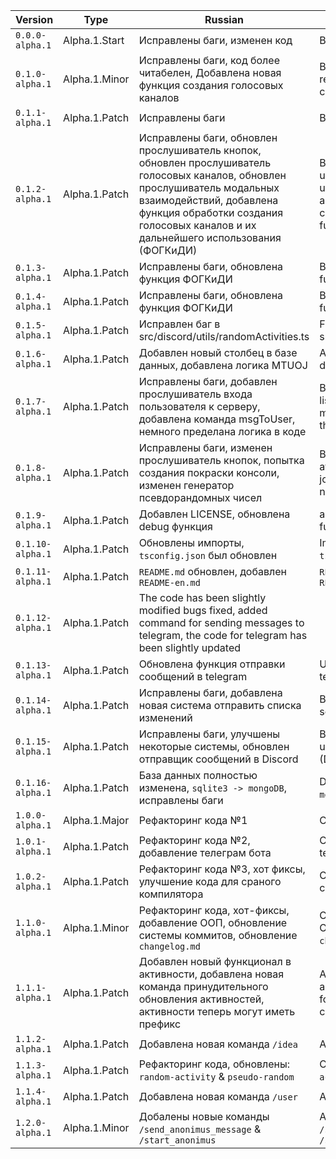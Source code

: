 | Version           | Type  | Russian                         | English                         |
| ----------------  | ----- | ------------------------------- | ------------------------------- |
| `0.0.0-alpha.1`   | Alpha.1.Start | Исправлены баги, изменен код    | Bugs fixed, changed code        |
| `0.1.0-alpha.1`   | Alpha.1.Minor | Исправлены баги, код более читабелен, Добавлена новая функция создания голосовых каналов | Bugs fixed, the code is more readable, added a new function for creating voice channels |
| `0.1.1-alpha.1`   | Alpha.1.Patch | Исправлены баги | Bugs fixed |
| `0.1.2-alpha.1`   | Alpha.1.Patch | Исправлены баги, обновлен прослушиватель кнопок, обновлен прослушиватель голосовых каналов, обновлен прослушиватель модальных взаимодействий, добавлена функция обработки создания голосовых каналов и их дальнейшего использования (ФОГКиДИ) | Bugs fixed, updated button listener, updated voice channel listener, updated modal interaction listener, added function for processing the creation of voice channels and their further use (FPCoVCaTFU) |
| `0.1.3-alpha.1`   | Alpha.1.Patch | Исправлены баги, обновлена функция ФОГКиДИ | Bugs fixed, updated FPCoVCaTFU function |
| `0.1.4-alpha.1`   | Alpha.1.Patch | Исправлены баги, обновлена функция ФОГКиДИ | Bugs fixed, updated FPCoVCaTFU function |
| `0.1.5-alpha.1`   | Alpha.1.Patch | Исправлен баг в src/discord/utils/randomActivities.ts | Fixed a bug in src/discord/utils/randomActivities.ts |
| `0.1.6-alpha.1`   | Alpha.1.Patch | Добавлен новый столбец в базе данных, добавлена логика MTUOJ | Added a new column in the database, added MTUOJ logic |
| `0.1.7-alpha.1`   | Alpha.1.Patch | Исправлены баги, добавлен прослушиватель входа пользователя к серверу, добавлена команда msgToUser, немного пределана логика в коде | Bugs fixed, added a user login listener to the server, added msgToUser command, the logic in the code is a little limited |
| `0.1.8-alpha.1`   | Alpha.1.Patch | Исправлены баги, изменен прослушиватель кнопок, попытка создания покраски консоли, изменен генератор псевдорандомных чисел | Bugs fixed, changed button listener, attempt to create a console paint job, changed the pseudo-random number generator |
| `0.1.9-alpha.1`   | Alpha.1.Patch | Добавлен LICENSE, обновлена debug функция | added LICENSE, updated debug function |
| `0.1.10-alpha.1`  | Alpha.1.Patch | Обновлены импорты, `tsconfig.json` был обновлен | Imports was updated, `tsconfig.json` was updated |
| `0.1.11-alpha.1`  | Alpha.1.Patch | `README.md` обновлен, добавлен `README-en.md` | `README.md` was updated, added `README-en.md` |
| `0.1.12-alpha.1`  | Alpha.1.Patch | The code has been slightly modified bugs fixed, added command for sending messages to telegram, the code for telegram has been slightly updated |
| `0.1.13-alpha.1`  | Alpha.1.Patch | Обновлена функция отправки сообщений в telegram | Updated function send message to telegram |
| `0.1.14-alpha.1`  | Alpha.1.Patch | Исправлены баги, добавлена новая система отправить списка изменений | Bug fixed, added new system sending a change log |
| `0.1.15-alpha.1`  | Alpha.1.Patch | Исправлены баги, улучшены некоторые системы, обновлен отправщик сообщений в Discord | Bug fixed, updated some systems, updated sendMessage function (Discord) |
| `0.1.16-alpha.1`  | Alpha.1.Patch | База данных полностью изменена, `sqlite3 -> mongoDB`, исправлены баги | Database was changed, `sqlite3 -> mongoDB`, bug fixed |
| `1.0.0-alpha.1`   | Alpha.1.Major | Рефакторинг кода №1 | Code refactoring №1 |
| `1.0.1-alpha.1`   | Alpha.1.Patch | Рефакторинг кода №2, добавление телеграм бота | Code refactoring №2, added telegram bot |
| `1.0.2-alpha.1`   | Alpha.1.Patch | Рефакторинг кода №3, хот фиксы, улучшение кода для сраного компилятора | Code refactoring №3, hot fixes, code for compiler fixed |
| `1.1.0-alpha.1`   | Alpha.1.Minor | Рефакторинг кода, хот-фиксы, добавление ООП, обновление системы коммитов, обновление `changelog.md` | Code refactoring, hot fixes, added OOP, commit system updated, `changelog.md` updated |
| `1.1.1-alpha.1`   | Alpha.1.Patch | Добавлен новый функционал в активности, добавлена новая команда принудительного обновления активностей, активности теперь могут иметь префикс |  Added new functionality to activities, added a new command to force update activities, activities can now have a prefix |
| `1.1.2-alpha.1`   | Alpha.1.Patch | Добавлена новая команда `/idea` |  Added a new command `/idea` |
| `1.1.3-alpha.1`   | Alpha.1.Patch | Рефакторинг кода, обновлены: `random-activity` & `pseudo-random` | Code refactoring, updated: `random-activity` & `pseudo-random` |
| `1.1.4-alpha.1`   | Alpha.1.Patch | Добавлена новая команда `/user` | Added a new command `/user` |
| `1.2.0-alpha.1`   | Alpha.1.Minor | Добалены новые команды `/send_anonimus_message` & `/start_anonimus` | Added a new commands `/send_anonimus_message` & `/start_anonimus` |